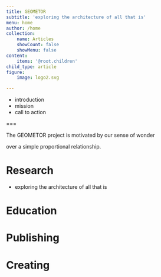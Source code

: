 ```yaml
---
title: GEOMETOR
subtitle: 'exploring the architecture of all that is'
menu: home
author: /home
collection:
    name: Articles
    showCount: false
    showMenu: false
content:
    items: '@root.children'
child_type: article
figure:
    image: logo2.svg

---
```


- introduction
- mission
- call to action

===

The GEOMETOR project is motivated by our sense of wonder

over a simple proportional relationship.

# Research

- exploring the architecture of all that is

# Education

# Publishing

# Creating
